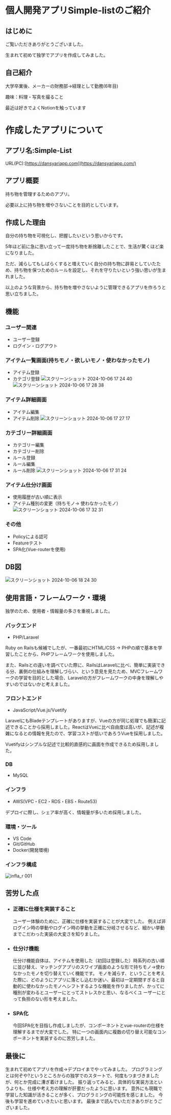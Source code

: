 # 個人開発アプリSimple-listのご紹介
## はじめに
ご覧いただきありがとうございました。

生まれて初めて独学でアプリを作成してみました。

## 自己紹介
大学卒業後、メーカーの財務部->経理として勤務(6年目)

趣味：料理・写真を撮ること

最近は好きでよくNotionを触っています


# 作成したアプリについて

## アプリ名:Simple-List
URL(PC):[https://dansyariapp.com](https://dansyariapp.com/)

## アプリ概要
持ち物を管理するためのアプリ。

必要以上に持ち物を増やさないことを目的としています。

## 作成した理由
自分の持ち物を可視化し、把握したいという思いからです。

5年ほど前に急に思い立って一度持ち物を断捨離したことで、生活が驚くほど楽になりました。

ただ、減らしてもしばらくすると増えていく自分の持ち物に辟易としていたため、持ち物を保つためのルールを設定し、それを守りたいという強い思いが生まれました。

以上のような背景から、持ち物を増やさないように管理できるアプリを作ろうと思い立ちました。

## 機能

### ユーザー関連
- ユーザー登録
- ログイン・ログアウト

### アイテム一覧画面(持ちモノ・欲しいモノ・使わなかったモノ)
- アイテム登録
- カテゴリ登録
![スクリーンショット 2024-10-06 17 24 40](https://github.com/user-attachments/assets/710b8388-ecb7-449c-985f-430b2e12e6aa)
![スクリーンショット 2024-10-06 17 28 38](https://github.com/user-attachments/assets/cf191d60-908e-43fc-ad13-da546ed62779)


### アイテム詳細画面
- アイテム編集
- アイテム削除
![スクリーンショット 2024-10-06 17 27 17](https://github.com/user-attachments/assets/72a61c9b-b57d-433e-a602-780ec9e9a18a)


### カテゴリー詳細画面
- カテゴリー編集
- カテゴリー削除
- ルール登録
- ルール編集
- ルール削除
![スクリーンショット 2024-10-06 17 31 24](https://github.com/user-attachments/assets/8de0aefb-045b-45cc-947b-c7a995959930)


### アイテム仕分け画面
- 使用履歴が古い順に表示
- アイテム種別の変更（持ちモノ-> 使わなかったモノ）
![スクリーンショット 2024-10-06 17 32 31](https://github.com/user-attachments/assets/55d40a0f-058a-4836-a651-497aa7806478)

### その他
- Policyによる認可
- Featureテスト
- SPA化(Vue-routerを使用)


## DB図
![スクリーンショット 2024-10-06 18 24 30](https://github.com/user-attachments/assets/39f4d5a9-f88d-41cb-b098-0fa1fd49fcb7)

## 使用言語・フレームワーク・環境
独学のため、使用者・情報量の多さを重視しました。

### バックエンド
- PHP/Laravel

Ruby on Railsも候補でしたが、一番最初にHTML/CSS -> PHPの順で基本を学習したことから、PHPフレームワークを使用しました。

また、Railsとの違いを調べていた際に、RailsはLaravelに比べ、簡単に実装できる分、裏側の仕組みを理解しづらい、という意見を見たため、MVCフレームワークの学習を目的とした場合、Laravelの方がフレームワークの中身を理解しやすいのではないかと考えました。

### フロントエンド
- JavaScript/Vue.js/Vuetify

LaravelにもBladeテンプレートがありますが、Vueの方が同じ処理でも簡潔に記述できることから採用しました。ReactはVueに比べ自由度は高いが、記述が複雑になるとの情報を見たので、学習コストが低いであろうVueを採用しました。

Vuetifyはシンプルな記述で比較的直感的に画面を作成できるため採用しました。

### DB
- MySQL

### インフラ
- AWS(VPC・EC2・RDS・EBS・Route53)

デプロイに際し、シェア率が高く、情報量が多いため採用しました。

### 環境・ツール
- VS Code
- Git/GitHub
- Docker(開発環境)

### インフラ構成
![infla_r 001](https://github.com/user-attachments/assets/c861f43e-03f5-4094-9218-b8f31e43b792)


## 苦労した点

- ### 正確に仕様を実装すること
  ユーザー体験のために、正確に仕様を実装することが大変でした。
  例えば非ログイン時の挙動やログイン時の挙動を正確に分岐させるなど、細かい挙動までこだわった実装の大変さを知りました。

- ### 仕分け機能
  仕分け機能自体は、アイテムを使用した（初回は登録した）時系列の古い順に並び替え、マッチングアプリのスワイプ画面のような形で持ちモノ->使わなかったモノを切り替えていく機能です。
  モノを減らす、ということを考えた際に、どのようにアプリに落とし込むか迷い、最初は一定期間すぎると自動的に使わなかったモノへシフトするような機能を作りましたが、かってに種別が変わるとユーザーにとってストレスかと思い、なるべくユ   ーザーにとって負担のない形を考えました。

- ### SPA化
  今回SPA化を目指し作成しましたが、コンポーネントとvue-routerの仕様を理解するまでが大変でした。
  特に一つの画面内に複数の切り替え可能なコンポーネントを実装するのに苦労しました。

## 最後に
生まれて初めてアプリを作成->デプロイまでやってみました。
プログラミングとは何ぞや?というところからの独学でのスタートで、何度もつまづきましたが、何とか完成に漕ぎ着けました。
振り返ってみると、具体的な実装方法というよりも、仕様や考え方の理解が肝要だったように思います。
意外にも現職で学習した知識が活きることが多く、プログラミングの可能性を感じました。
今後も学習を進めていきたいと思います。
最後まで読んでいただきありがとうございました。


